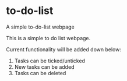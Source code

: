 # to-do-list
A simple to-do-list webpage

This is a simple to do list webpage.

Current functionality will be added down below:
1) Tasks can be ticked/unticked
2) New tasks can be added
3) Tasks can be deleted 

